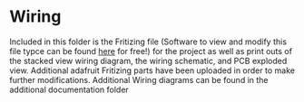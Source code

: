 # Wiring

Included in this folder is the Fritizing file (Software to view and modify this file typce can be found [here](http://fritzing.org/home/) for free!) for the project as well as print outs of the stacked view wiring diagram, the wiring schematic, and PCB exploded view. Additional adafruit Fritizing parts have been uploaded in order to make further modifications. Additional Wiring diagrams can be found in the additional documentation folder 
